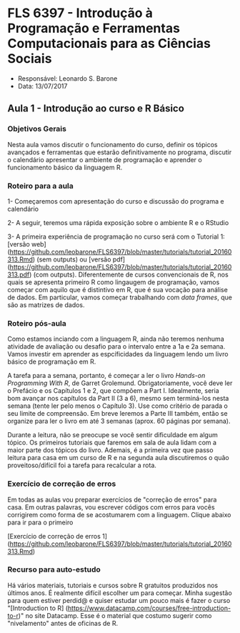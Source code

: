 #  FLS 6397 - Introdução à Programação e Ferramentas Computacionais para as Ciências Sociais

- Responsável: Leonardo S. Barone
- Data: 13/07/2017

## Aula 1 - Introdução ao curso e R Básico

### Objetivos Gerais

Nesta aula vamos discutir o funcionamento do curso, definir os tópicos avançados e ferramentas que estarão definitivamente no programa, discutir o calendário apresentar o ambiente de programação e aprender o funcionamento básico da linguagem R.

### Roteiro para a aula

1- Começaremos com apresentação do curso e discussão do programa e calendário

2- A seguir, teremos uma rápida exposição sobre o ambiente R e o RStudio

3- A primeira experiência de programação no curso será com o Tutorial 1: [versão web] (https://github.com/leobarone/FLS6397/blob/master/tutorials/tutorial_20160313.Rmd) (sem outputs) ou [versão pdf] (https://github.com/leobarone/FLS6397/blob/master/tutorials/tutorial_20160313.pdf)
(com outputs). Diferentemente de cursos convencionais de R, nos quais se apresenta primeiro R como lingaugem de programação, vamos começar com aquilo que é distintivo em R, que é sua vocação para análise de dados. Em particular, vamos começar trabalhando com _data frames_, que são as matrizes de dados.

### Roteiro pós-aula

Como estamos inciando com a linguagem R, ainda não teremos nenhuma atividade de avaliação ou desafio para o intervalo entre a 1a e 2a semana. Vamos investir em aprender as espcíficidades da linguagem lendo um livro básico de programação em R.

A tarefa para a semana, portanto, é começar a ler o livro _Hands-on Programming With R_, de Garret Grolemund. Obrigatoriamente, você deve ler o Prefácio e os Capítulos 1 e 2, que compõem a Part I. Idealmente, seria bom avançar nos capítulos da Part II (3 a 6), mesmo sem terminá-los nesta semana (tente ler pelo menos o Capítulo 3). Use como critério de parada o seu limite de compreensão. Em breve leremos a Parte III também, então se organize para ler o livro em até 3 semanas (aprox. 60 páginas por semana).

Durante a leitura, não se preocupe se você sentir dificuldade em algum tópico. Os primeiros tutoriais que faremos em sala de aula lidam com a maior parte dos tópicos do livro. Ademais, é a primeira vez que passo leitura para casa em um curso de R e na segunda aula discutiremos o quão proveitoso/difícil foi a tarefa para recalcular a rota.

### Exercício de correção de erros

Em todas as aulas vou preparar exercícios de "correção de erros" para casa. Em outras palavras, vou escrever códigos com erros para vocês corrigirem como forma de se acostumarem com a linguagem. Clique abaixo para ir para o primeiro

[Exercício de correção de erros 1] (https://github.com/leobarone/FLS6397/blob/master/tutorials/tutorial_20160313.Rmd)

### Recurso para auto-estudo

Há vários materiais, tutoriais e cursos sobre R gratuitos produzidos nos últimos anos. É realmente difícil escolher um para começar. Minha sugestão para quem estiver perdid@ e quiser estudar um pouco mais é fazer o curso "[Introduction to R] (https://www.datacamp.com/courses/free-introduction-to-r)" no site Datacamp. Esse é o material que costumo sugerir como "nivelamento" antes de oficinas de R.